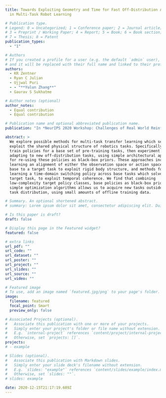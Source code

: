 ```yaml
---
title: Towards Exploiting Geometry and Time for Fast Off-Distribution Adaptation
  in Multi-Task Robot Learning

# Publication type.
# Legend: 0 = Uncategorized; 1 = Conference paper; 2 = Journal article;
# 3 = Preprint / Working Paper; 4 = Report; 5 = Book; 6 = Book section;
# 7 = Thesis; 8 = Patent
publication_types:
  - "1"

# Authors
# If you created a profile for a user (e.g. the default `admin` user), write the username (folder name) here
# and it will be replaced with their full name and linked to their profile.
authors:
  - KR Zentner
  - Ryan C Julian
  - Ujjwal Puri
  - - "**Yulun Zhang**"
  - Gaurav S Sukhatme

# Author notes (optional)
author_notes:
  - Equal contribution
  - Equal contribution

# Publication name and optional abbreviated publication name.
publication: "In *NeurIPS 2020 Workshop: Challenges of Real World Reinforcement Learning*"

abstract: >
  We explore possible methods for multi-task transfer learning which seek to
  exploit the shared physical structure of robotics tasks. Specifically, we
  train policies for a base set of pre-training tasks, then experiment with
  adapting to new off-distribution tasks, using simple architectural approaches
  for re-using these policies as black-box priors. These approaches include
  learning an alignment of either the observation space or action space from a
  base to a target task to exploit rigid body structure, and methods for
  learning a time-domain switching policy across base tasks which solves the
  target task, to exploit temporal coherence. We find that combining
  low-complexity target policy classes, base policies as black-box priors, and
  simple optimization algorithms allows us to acquire new tasks outside the base
  task distribution, using small amounts of offline training data.

# Summary. An optional shortened abstract.
# summary: Lorem ipsum dolor sit amet, consectetur adipiscing elit. Duis posuere tellus ac convallis placerat. Proin tincidunt magna sed ex sollicitudin condimentum.

# Is this paper is draft?
draft: false

# Display this page in the Featured widget?
featured: false

# extra links
url_pdf: ""
url_code: ""
url_dataset: ""
url_poster: ""
url_project: ""
url_slides: ""
url_source: ""
url_video: ""

# Featured image
# To use, add an image named `featured.jpg/png` to your page's folder.
image:
  filename: featured
  focal_point: Smart
  preview_only: false

# Associated Projects (optional).
#   Associate this publication with one or more of your projects.
#   Simply enter your project's folder or file name without extension.
#   E.g. `internal-project` references `content/project/internal-project/index.md`.
#   Otherwise, set `projects: []`.
projects:
# - example

# Slides (optional).
#   Associate this publication with Markdown slides.
#   Simply enter your slide deck's filename without extension.
#   E.g. `slides: "example"` references `content/slides/example/index.md`.
#   Otherwise, set `slides: ""`.
# slides: example

date: 2020-12-15T21:17:19.609Z
---
```


<!-- {{% callout note %}}
Click the *Cite* button above to demo the feature to enable visitors to import publication metadata into their reference management software.
{{% /callout %}}

{{% callout note %}}
Create your slides in Markdown - click the *Slides* button to check out the example.
{{% /callout %}}

Supplementary notes can be added here, including [code, math, and images](https://wowchemy.com/docs/writing-markdown-latex/). -->
